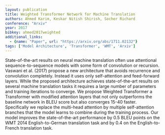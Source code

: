 ```yaml
---
layout: publication
title: Weighted Transformer Network for Machine Translation
authors: Ahmed Karim, Keskar Nitish Shirish, Socher Richard
conference: "Arxiv"
year: 2017
bibkey: ahmed2017weighted
additional_links:
  - {name: "Paper", url: "https://arxiv.org/abs/1711.02132"}
tags: ['Model Architecture', 'Transformer', 'WMT', 'Arxiv']
---
```

State-of-the-art results on neural machine translation often use attentional sequence-to-sequence models with some form of convolution or recursion. Vaswani et al. (2017) propose a new architecture that avoids recurrence and convolution completely. Instead it uses only self-attention and feed-forward layers. While the proposed architecture achieves state-of-the-art results on several machine translation tasks it requires a large number of parameters and training iterations to converge. We propose Weighted Transformer a Transformer with modified attention layers that not only outperforms the baseline network in BLEU score but also converges 15-40 faster. Specifically we replace the multi-head attention by multiple self-attention branches that the model learns to combine during the training process. Our model improves the state-of-the-art performance by 0.5 BLEU points on the WMT 2014 English-to-German translation task and by 0.4 on the English-to-French translation task.
